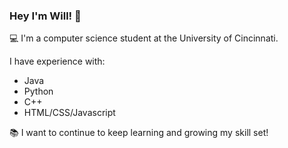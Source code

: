 ### Hey I'm Will! 👋

:computer: I'm a computer science student at the University of Cincinnati.

I have experience with:
- Java
- Python
- C++
- HTML/CSS/Javascript

:books: I want to continue to keep learning and growing my skill set!
  
<!--
**williamShuppert/williamShuppert** is a ✨ _special_ ✨ repository because its `README.md` (this file) appears on your GitHub profile.

Here are some ideas to get you started:

- 🔭 I’m currently working on ...
- 🌱 I’m currently learning ...
- 👯 I’m looking to collaborate on ...
- 🤔 I’m looking for help with ...
- 💬 Ask me about ...
- 📫 How to reach me: ...
- 😄 Pronouns: ...
- ⚡ Fun fact: ...
-->
